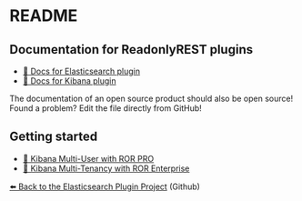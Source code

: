 # README

## Documentation for ReadonlyREST plugins

* [📖 Docs for Elasticsearch plugin](elasticsearch.md)
* [📖 Docs for Kibana plugin](kibana/)

The documentation of an open source product should also be open source! Found a problem? Edit the file directly from GitHub!

## Getting started

* [🚀 Kibana Multi-User with ROR PRO](examples/multiuser_guide.md)
* [🚀 Kibana Multi-Tenancy with ROR Enterprise](examples/multitenancy_guide.md)

[⬅️ Back to the Elasticsearch Plugin Project](https://github.com/sscarduzio/elasticsearch-readonlyrest-plugin) \(Github\)

